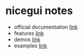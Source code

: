 # nicegui notes

- official documentation [link](https://nicegui.io/documentation)
- features [link](https://nicegui.io/#features)
- demos [link](https://nicegui.io/#demos)
- examples [link](https://nicegui.io/#examples)